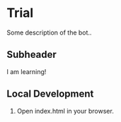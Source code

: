 # Trial

Some description of the bot..

## Subheader 

I am learning!

## Local Development

1. Open index.html in your browser.
